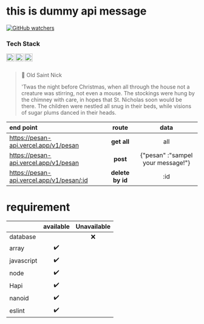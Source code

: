 # this is dummy api message
[![GitHub watchers](https://img.shields.io/github/watchers/microsoft/ML-For-Beginners.svg?style=social&label=Watch)](https://github.com/nandasafiqalfiansyah/pesan-api)

### Tech Stack
  <a href="#"><img align="left" alt="JavaScript" title="JavaScript" width="21px" src="https://upload.wikimedia.org/wikipedia/commons/9/99/Unofficial_JavaScript_logo_2.svg" /></a>
  <a href="https://nodejs.org/"><img align="left" alt="NodeJS" title="NodeJS" width="21px" src="https://seeklogo.com/images/N/nodejs-logo-FBE122E377-seeklogo.com.png" /></a>
  <a href="https://hapi.dev/"><img align="left" alt="Hapi" title="Hapi (NodeJS HTTP Framework)" width="21px" src="https://avatars.githubusercontent.com/u/3774533?s=200&v=4" /></a>
<br>
<br>
> 🎅 Old Saint Nick
>
> 'Twas the night before Christmas, when all through the house not a creature was stirring, not even a mouse. The stockings were hung by the chimney with care, in hopes that St. Nicholas soon would be there. The children were nestled all snug in their beds, while visions of sugar plums danced in their heads.


| end point |  route  | data |
|:-----|:--------:|:------:|
| https://pesan-api.vercel.app/v1/pesan | **get all** | all  |
| https://pesan-api.vercel.app/v1/pesan |  **post** |  {"pesan" :"sampel your message!"} |
| https://pesan-api.vercel.app/v1/pesan/:id | **delete by id** | :id |


 # requirement
 
|   |  available  | Unavailable |
|:-----|:--------:|:------:|
|database||❌|
|array|✔️||
|javascript|✔️||
|node|✔️||
|Hapi|✔️||
|nanoid|✔️||
|eslint|✔️||

